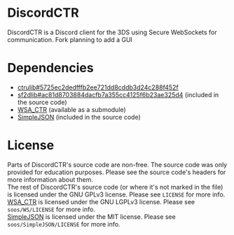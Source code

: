 ﻿# DiscordCTR
DiscordCTR is a Discord client for the 3DS using Secure WebSockets for communication.
Fork planning to add a GUI

# Dependencies
- [ctrulib#5725ec2dedfffb2ee721dd8cddb3d24c288f452f](https://github.com/smealum/ctrulib/tree/5725ec2dedfffb2ee721dd8cddb3d24c288f452f)  
- [sf2dlib#ac81d8703884dacfb7a355cc4125f6b23ae325d4](https://github.com/xerpi/sf2dlib/tree/ac81d8703884dacfb7a355cc4125f6b23ae325d4) (included in the source code)
- [WSA_CTR](https://github.com/MarcuzD/WSA_CTR) (available as a submodule)
- [SimpleJSON](https://github.com/MJPA/SimpleJSON) (included in the source code)

# License
Parts of DiscordCTR's source code are non-free. The source code was only provided for education purposes. Please see the source code's headers for more information about them.  
The rest of DiscordCTR's source code (or where it's not marked in the file) is licensed under the GNU GPLv3 license. Please see `LICENSE` for more info.  
[WSA_CTR](https://github.com/MarcuzD/WSA_CTR) is licensed under the GNU LGPLv3 license. Please see `soos/WS/LICENSE` for more info.  
[SimpleJSON](https://github.com/MJPA/SimpleJSON) is licensed under the MIT license. Please see `soos/SimpleJSON/LICENSE` for more info.  
